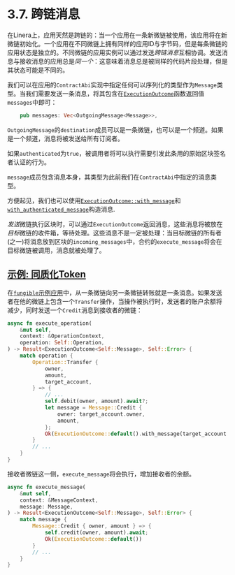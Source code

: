 # 3.7. 跨链消息

在Linera上，应用天然是跨链的：当一个应用在一条新微链被使用，该应用将在新微链初始化。一个应用在不同微链上拥有同样的应用ID与字节码，但是每条微链的应用状态是独立的。不同微链的应用实例可以通过发送*跨链消息*互相协调。发送消息与接收消息的应用总是*同一个*：这意味着消息总是被同样的代码片段处理，但是其状态可能是不同的。

我们可以在应用的`ContractAbi`实现中指定任何可以序列化的类型作为`Message`类型。当我们需要发送一条消息，将其包含在[`ExecutionOutcome`](https://docs.rs/linera-sdk/latest/linera_sdk/struct.ExecutionOutcome.html)函数返回值`messages`中即可：

```rust
    pub messages: Vec<OutgoingMessage<Message>>,
```

`OutgoingMessage`的`destination`成员可以是一条微链，也可以是一个频道。如果是一个频道，消息将被发送给所有订阅者。

如果`authenticated`为`true`，被调用者将可以执行需要引发此条用的原始区块签名者认证的行为。

`message`成员包含消息本身，其类型为此前我们在`ContractAbi`中指定的消息类型。

方便起见，我们也可以使用[`ExecutionOutcome::with_message`](https://docs.rs/linera-sdk/latest/linera_sdk/struct.ExecutionOutcome.html#method.with_message)和[`with_authenticated_message`](https://docs.rs/linera-sdk/latest/linera_sdk/struct.ExecutionOutcome.html#method.with_authenticated_message)构造消息.

*发送*微链执行区块时，可以通过`ExecutionOutcome`返回消息，这些消息将被放在*目标*微链的收件箱，等待处理。这些消息不是一定被处理：当目标微链的所有者(之一)将消息放到区块的`incoming_messages`中，合约的`execute_message`将会在目标微链被调用，消息就被处理了。

## [示例: 同质化Token](https://linera-dev.respeer.ai/#/zh_CN/sdk/messages?id=example-fungible-token)

在[`fungible`示例应用](https://github.com/linera-io/linera-protocol/tree/main/examples/fungible)中，从一条微链向另一条微链转账就是一条消息。如果发送者在他的微链上包含一个`Transfer`操作，当操作被执行时，发送者的账户余额将减少，同时发送一个`Credit`消息到接收者的微链：

```rust
async fn execute_operation(
    &mut self,
    context: &OperationContext,
    operation: Self::Operation,
) -> Result<ExecutionOutcome<Self::Message>, Self::Error> {
    match operation {
        Operation::Transfer {
            owner,
            amount,
            target_account,
        } => {
            // ...
            self.debit(owner, amount).await?;
            let message = Message::Credit {
                owner: target_account.owner,
                amount,
            };
            Ok(ExecutionOutcome::default().with_message(target_account.chain_id, message))
        }
        // ...
    }
}
```

接收者微链这一侧，`execute_message`将会执行，增加接收者的余额。

```rust
async fn execute_message(
    &mut self,
    context: &MessageContext,
    message: Message,
) -> Result<ExecutionOutcome<Self::Message>, Self::Error> {
    match message {
        Message::Credit { owner, amount } => {
            self.credit(owner, amount).await;
            Ok(ExecutionOutcome::default())
        }
        // ...
    }
}
```
